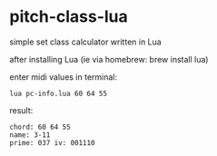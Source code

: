 # **pitch-class-lua**
simple set class calculator written in Lua

after installing Lua (ie via homebrew: brew install lua)

enter midi values in terminal: 
```
lua pc-info.lua 60 64 55
```
result:
```
chord: 60 64 55
name: 3-11
prime: 037 iv: 001110
```

